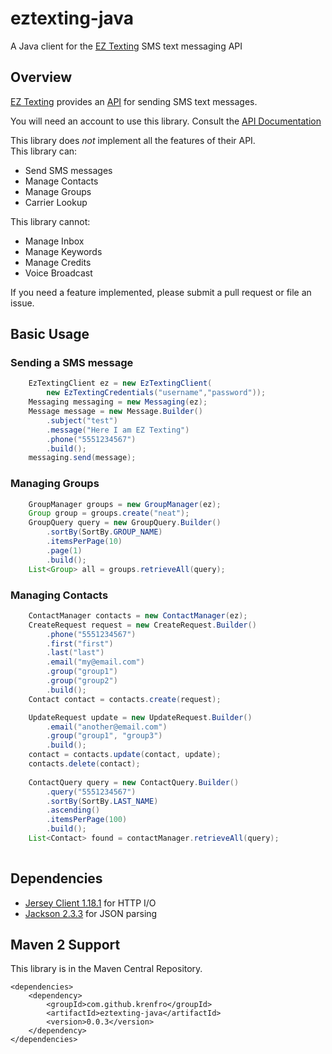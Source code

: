 # eztexting-java
A Java client for the [EZ Texting](http://www.eztexting.com) SMS text messaging API

## Overview

[EZ Texting](https://www.eztexting.com) provides an [API](https://www.eztexting.com/developers/sms-api-documentation/rest) for sending SMS text messages. 

You will need an account to use this library.  Consult the [API Documentation](https://www.eztexting.com/developers/sms-api-documentation/rest)

This library does _not_ implement all the features of their API.  
This library can:
- Send SMS messages
- Manage Contacts
- Manage Groups
- Carrier Lookup

This library cannot:
- Manage Inbox
- Manage Keywords
- Manage Credits 
- Voice Broadcast

If you need a feature implemented, please submit a pull request or file an issue.

## Basic Usage

### Sending a SMS message

```java
    EzTextingClient ez = new EzTextingClient(
        new EzTextingCredentials("username","password"));
    Messaging messaging = new Messaging(ez);
    Message message = new Message.Builder()
        .subject("test")
        .message("Here I am EZ Texting")
        .phone("5551234567")
        .build();
    messaging.send(message);
```

### Managing Groups

```java
    GroupManager groups = new GroupManager(ez);
    Group group = groups.create("neat");
    GroupQuery query = new GroupQuery.Builder()
        .sortBy(SortBy.GROUP_NAME)
        .itemsPerPage(10)
        .page(1)
        .build();
    List<Group> all = groups.retrieveAll(query);
```

### Managing Contacts

```java
    ContactManager contacts = new ContactManager(ez);
    CreateRequest request = new CreateRequest.Builder()
        .phone("5551234567")
        .first("first")
        .last("last")
        .email("my@email.com")
        .group("group1")
        .group("group2")
        .build();
    Contact contact = contacts.create(request);

    UpdateRequest update = new UpdateRequest.Builder()
        .email("another@email.com")
        .group("group1", "group3")
        .build();
    contact = contacts.update(contact, update);
    contacts.delete(contact);
    
    ContactQuery query = new ContactQuery.Builder()
        .query("5551234567")
        .sortBy(SortBy.LAST_NAME)
        .ascending()
        .itemsPerPage(100)
        .build();
    List<Contact> found = contactManager.retrieveAll(query);
    
```


## Dependencies
- [Jersey Client 1.18.1]() for HTTP I/O
- [Jackson 2.3.3]() for JSON parsing



## Maven 2 Support
This library is in the Maven Central Repository. 

    <dependencies>
        <dependency>
            <groupId>com.github.krenfro</groupId>
            <artifactId>eztexting-java</artifactId>
            <version>0.0.3</version>
        </dependency>
    </dependencies>




